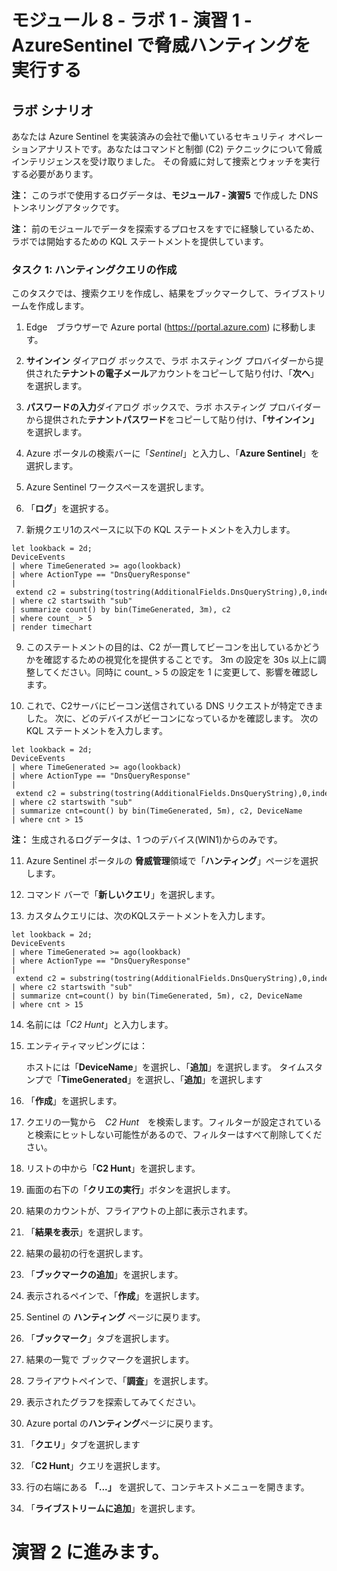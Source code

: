 ﻿# モジュール 8 - ラボ 1 - 演習 1 - AzureSentinel で脅威ハンティングを実行する

## ラボ シナリオ

あなたは Azure Sentinel を実装済みの会社で働いているセキュリティ オペレーションアナリストです。あなたはコマンドと制御 (C2) テクニックについて脅威インテリジェンスを受け取りました。  その脅威に対して捜索とウォッチを実行する必要があります。

**注：** このラボで使用するログデータは、**モジュール7 - 演習5** で作成した DNSトンネリングアタックです。  

**注：** 前のモジュールでデータを探索するプロセスをすでに経験しているため、ラボでは開始するための KQL ステートメントを提供しています。  

### タスク 1: ハンティングクエリの作成

このタスクでは、捜索クエリを作成し、結果をブックマークして、ライブストリームを作成します。

1. Edge　ブラウザーで Azure portal (https://portal.azure.com) に移動します。

2. **サインイン** ダイアログ ボックスで、ラボ ホスティング プロバイダーから提供された**テナントの電子メール**アカウントをコピーして貼り付け、「**次へ**」を選択します。

2. **パスワードの入力**ダイアログ ボックスで、ラボ ホスティング プロバイダーから提供された**テナントパスワード**をコピーして貼り付け、**「サインイン」** を選択します。

5. Azure ポータルの検索バーに「*Sentinel*」と入力し、「**Azure Sentinel**」を選択します。

6. Azure Sentinel ワークスペースを選択します。

7. 「**ログ**」を選択する。 

8. 新規クエリ1のスペースに以下の KQL ステートメントを入力します。

```KQL
let lookback = 2d;
DeviceEvents
| where TimeGenerated >= ago(lookback) 
| where ActionType == "DnsQueryResponse"
| extend c2 = substring(tostring(AdditionalFields.DnsQueryString),0,indexof(tostring(AdditionalFields.DnsQueryString),"."))
| where c2 startswith "sub"
| summarize count() by bin(TimeGenerated, 3m), c2
| where count_ > 5
| render timechart 
```

9. このステートメントの目的は、C2 が一貫してビーコンを出しているかどうかを確認するための視覚化を提供することです。  3m の設定を 30s 以上に調整してください。同時に  count_ > 5 の設定を 1 に変更して、影響を確認します。

10. これで、C2サーバにビーコン送信されている DNS リクエストが特定できました。  次に、どのデバイスがビーコンになっているかを確認します。  次の KQL ステートメントを入力します。

```KQL
let lookback = 2d;
DeviceEvents
| where TimeGenerated >= ago(lookback) 
| where ActionType == "DnsQueryResponse"
| extend c2 = substring(tostring(AdditionalFields.DnsQueryString),0,indexof(tostring(AdditionalFields.DnsQueryString),"."))
| where c2 startswith "sub"
| summarize cnt=count() by bin(TimeGenerated, 5m), c2, DeviceName
| where cnt > 15
```

**注：** 生成されるログデータは、1 つのデバイス(WIN1)からのみです。

11. Azure Sentinel ポータルの **脅威管理**領域で「**ハンティング**」ページを選択します。

12. コマンド バーで「**新しいクエリ**」を選択します。

13. カスタムクエリには、次のKQLステートメントを入力します。

```KQL
let lookback = 2d;
DeviceEvents
| where TimeGenerated >= ago(lookback) 
| where ActionType == "DnsQueryResponse"
| extend c2 = substring(tostring(AdditionalFields.DnsQueryString),0,indexof(tostring(AdditionalFields.DnsQueryString),"."))
| where c2 startswith "sub"
| summarize cnt=count() by bin(TimeGenerated, 5m), c2, DeviceName
| where cnt > 15
```

14. 名前には「*C2 Hunt*」と入力します。

15. エンティティマッピングには：

    ホストには「**DeviceName**」を選択し、「**追加**」を選択します。
    タイムスタンプで「**TimeGenerated**」を選択し、「**追加**」を選択します

16. 「**作成**」を選択します。

17. クエリの一覧から　*C2 Hunt*　を検索します。フィルターが設定されていると検索にヒットしない可能性があるので、フィルターはすべて削除してください。

18. リストの中から「**C2 Hunt**」を選択します。

19.  画面の右下の「**クリエの実行**」ボタンを選択します。

20. 結果のカウントが、フライアウトの上部に表示されます。

21. 「**結果を表示**」を選択します。

22. 結果の最初の行を選択します。 

23. 「**ブックマークの追加**」を選択します。

24. 表示されるペインで、「**作成**」を選択します。

25. Sentinel の **ハンティング** ページに戻ります。

26. 「**ブックマーク**」タブを選択します。

27. 結果の一覧で ブックマークを選択します。

28. フライアウトペインで、「**調査**」を選択します。

29. 表示されたグラフを探索してみてください。

30. Azure portal の**ハンティング**ページに戻ります。

31. 「**クエリ**」タブを選択します

32. 「**C2 Hunt**」クエリを選択します。

33. 行の右端にある **「...」** を選択して、コンテキストメニューを開きます。

34. 「**ライブストリームに追加**」を選択します。

# 演習 2 に進みます。

